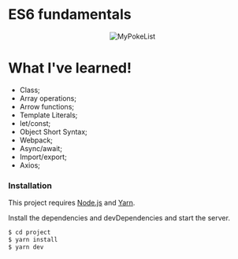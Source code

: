
# ES6 fundamentals

<div align="center">

  ![MyPokeList](https://res.cloudinary.com/alantmelo/image/upload/v1594419234/mypokelist_s0z0md.gif)

</div>

# What I've learned!

  - Class;
  - Array operations;
  - Arrow functions;
  - Template Literals;
  - let/const;
  - Object Short Syntax;
  - Webpack;
  - Async/await;
  - Import/export;
  - Axios;

### Installation

This project requires [Node.js](https://nodejs.org/) and  [Yarn](https://yarnpkg.com/).

Install the dependencies and devDependencies and start the server.

```sh
$ cd project
$ yarn install
$ yarn dev
```


